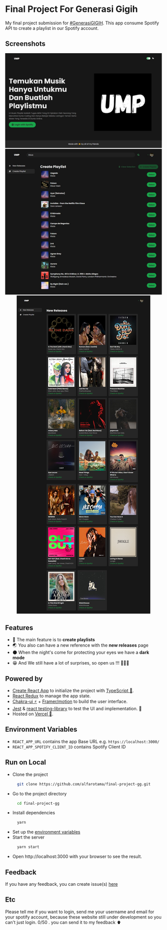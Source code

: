 # Final Project For Generasi Gigih

My final project submission for [#GenerasiGIGIH](https://sites.google.com/anakbangsabisa.org/generasigigih-landingpage/home?authuser=1). This app consume Spotify API to create a playlist in our Spotify account.

## Screenshots

<center><img src="/docs/images/landing-page.png" alt="Landing Page" /></center>
<center><img src="/docs/images/create-playlist.png" alt="Create Playlist Page" /></center>
<center><img src="/docs/images/new-releases.png" alt="New Releases Page" /></center>

## Features

- 🎇 The main feature is to **create playlists**
- 🌏 You also can have a new reference with the **new releases** page
- 🌑 When the night's come for protecting your eyes we have a **dark mode**
- 😁 And We still have a lot of surprises, so open us !!! 🙇🏻‍♂️

## Powered by

- [Create React App](https://create-react-app.dev/) to initialize the project with [TypeScript 💎](https://typescriptlang.org).
- [React Redux](https://react-redux.js.org/) to manage the app state.
- [Chakra-ui ⚡](https://chakra-ui.com/docs/getting-started) + [Framer/motion](https://www.framer.com/motion/) to build the user interface.
- [Jest](https://jestjs.io/) & [react testing-library](https://testing-library.com/) to test the UI and implementation. 🧪
- Hosted on [Vercel 🚀](https://vercel.com/).

## Environment Variables

- `REACT_APP_URL` contains the app Base URL e.g. `https://localhost:3000/`
- `REACT_APP_SPOTIFY_CLIENT_ID` contains Spotify Client ID

## Run on Local

- Clone the project
  ```bash
    git clone https://github.com/alfarotama/final-project-gg.git
  ```
- Go to the project directory
  ```bash
    cd final-project-gg
  ```
- Install dependencies
  ```bash
    yarn
  ```
- Set up the [environment variables](#environment-variables)
- Start the server
  ```bash
    yarn start
  ```
- Open http://localhost:3000 with your browser to see the result.

## Feedback

If you have any feedback, you can create issue(s) [here](https://github.com/alfarotama/final-project-gg/issues)

## Etc

Please tell me if you want to login, send me your username and email for your spotify account, because these website still under development so you can't just login. 0/50 . you can send it to my feedback ⬆
